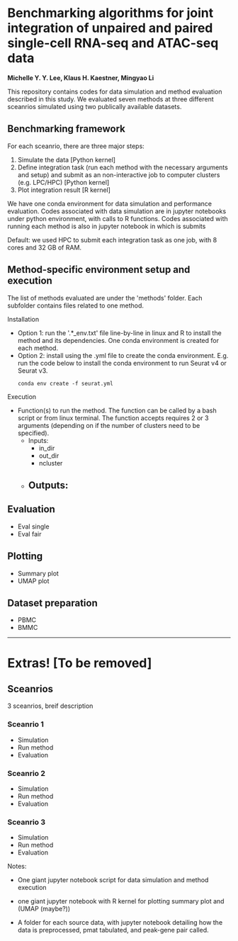 # Benchmarking algorithms for joint integration of unpaired and paired single-cell RNA-seq and ATAC-seq data
**Michelle Y. Y. Lee, Klaus H. Kaestner, Mingyao Li**

This repository contains codes for data simulation and method evaluation described in this study. We evaluated seven methods at three different sceanrios simulated using two publically available datasets. 

## Benchmarking framework 

For each sceanrio, there are three major steps:
1. Simulate the data [Python kernel]
2. Define integration task (run each method with the necessary arguments and setup) and submit as an non-interactive job to computer clusters (e.g. LPC/HPC) [Python kernel] 
3. Plot integration result [R kernel]

We have one conda environment for data simulation and performance evaluation. Codes associated with data simulation are in jupyter notebooks under python environment, with calls to R functions. Codes associated with running each method is also in jupyter notebook in which is submits 

Default: we used HPC to submit each integration task as one job, with 8 cores and 32 GB of RAM. 

## Method-specific environment setup and execution
The list of methods evaluated are under the 'methods' folder. Each subfolder contains files related to one method. 

Installation 
- Option 1: run the '.*_env.txt' file line-by-line in linux and R to install the method and its dependencies. One conda environment is created for each method.
- Option 2: install using the .yml file to create the conda environment. E.g. run the code below to install the conda environment to run Seurat v4 or Seurat v3. 
    ```
    conda env create -f seurat.yml
    ```


Execution 
- Function(s) to run the method. The function can be called by a bash script or from linux terminal. The function accepts requires 2 or 3 arguments (depending on if the number of clusters need to be specified).
    - Inputs:
        - in_dir
        - out_dir
        - ncluster
    - Outputs: 
        - 

## Evaluation
- Eval single
- Eval fair 


## Plotting 
- Summary plot 
- UMAP plot

## Dataset preparation 
- PBMC
- BMMC

---
# Extras! [To be removed]
## Sceanrios
3 sceanrios, breif description

### Sceanrio 1
- Simulation 
- Run method 
- Evaluation 

### Sceanrio 2
- Simulation 
- Run method 
- Evaluation 

### Sceanrio 3
- Simulation 
- Run method 
- Evaluation 



Notes:
- One giant jupyter notebook script for data simulation and method execution 
- one giant jupyter notebook with R kernel for plotting summary plot and (UMAP (maybe?))

- A folder for each source data, with jupyter notebook detailing how the data is preprocessed, pmat tabulated, and peak-gene pair called. 
